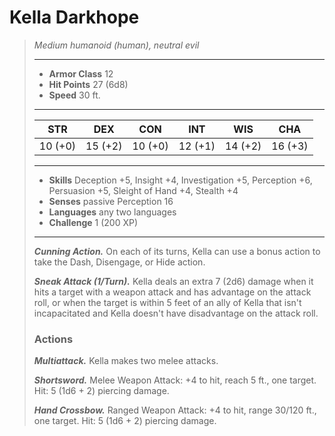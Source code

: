 # Kella Darkhope
>*Medium humanoid (human), neutral evil*
>___
>- **Armor Class** 12
>- **Hit Points** 27 (6d8)
>- **Speed** 30 ft.
>___
>|STR|DEX|CON|INT|WIS|CHA|
>|:---:|:---:|:---:|:---:|:---:|:---:|
>|10 (+0)|15 (+2)|10 (+0)|12 (+1)|14 (+2)|16 (+3)|
>___
>- **Skills** Deception +5, Insight +4, Investigation +5, Perception +6, Persuasion +5, Sleight of Hand +4, Stealth +4
>- **Senses** passive Perception 16
>- **Languages** any two languages
>- **Challenge** 1 (200 XP)
>___
>***Cunning Action.*** On each of its turns, Kella can use a bonus action to take the Dash, Disengage, or Hide action.  
>
>***Sneak Attack (1/Turn).*** Kella deals an extra 7 (2d6) damage when it hits a target with a weapon attack and has advantage on the attack roll, or when the target is within 5 feet of an ally of Kella that isn't incapacitated and Kella doesn't have disadvantage on the attack roll.  
>
>### Actions
>***Multiattack.*** Kella makes two melee attacks.  
>
>***Shortsword.*** Melee Weapon Attack: +4 to hit, reach 5 ft., one target. Hit: 5 (1d6 + 2) piercing damage.  
>
>***Hand Crossbow.*** Ranged Weapon Attack: +4 to hit, range 30/120 ft., one target. Hit: 5 (1d6 + 2) piercing damage.